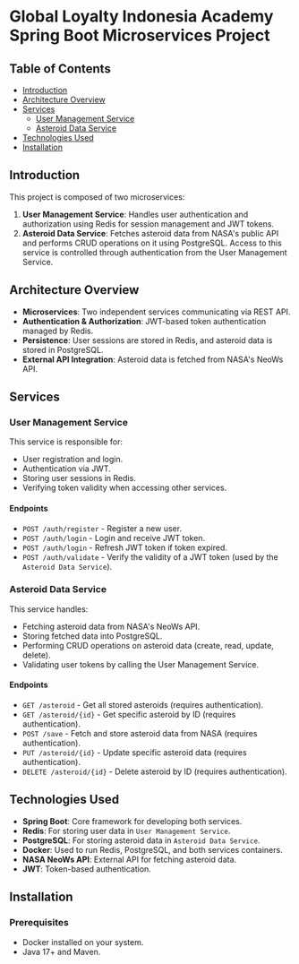 # Global Loyalty Indonesia Academy Spring Boot Microservices Project

## Table of Contents
- [Introduction](#introduction)
- [Architecture Overview](#architecture-overview)
- [Services](#services)
  - [User Management Service](#user-management-service)
  - [Asteroid Data Service](#asteroid-data-service)
- [Technologies Used](#technologies-used)
- [Installation](#installation)

## Introduction
This project is composed of two microservices:
1. **User Management Service**: Handles user authentication and authorization using Redis for session management and JWT tokens.
2. **Asteroid Data Service**: Fetches asteroid data from NASA's public API and performs CRUD operations on it using PostgreSQL. Access to this service is controlled through authentication from the User Management Service.

## Architecture Overview
- **Microservices**: Two independent services communicating via REST API.
- **Authentication & Authorization**: JWT-based token authentication managed by Redis.
- **Persistence**: User sessions are stored in Redis, and asteroid data is stored in PostgreSQL.
- **External API Integration**: Asteroid data is fetched from NASA's NeoWs API.

## Services

### User Management Service
This service is responsible for:
- User registration and login.
- Authentication via JWT.
- Storing user sessions in Redis.
- Verifying token validity when accessing other services.

#### Endpoints
- `POST /auth/register` - Register a new user.
- `POST /auth/login` - Login and receive JWT token.
- `POST /auth/login` - Refresh JWT token if token expired.
- `POST /auth/validate` - Verify the validity of a JWT token (used by the `Asteroid Data Service`).

### Asteroid Data Service
This service handles:
- Fetching asteroid data from NASA's NeoWs API.
- Storing fetched data into PostgreSQL.
- Performing CRUD operations on asteroid data (create, read, update, delete).
- Validating user tokens by calling the User Management Service.

#### Endpoints
- `GET /asteroid` - Get all stored asteroids (requires authentication).
- `GET /asteroid/{id}` - Get specific asteroid by ID (requires authentication).
- `POST /save` - Fetch and store asteroid data from NASA (requires authentication).
- `PUT /asteroid/{id}` - Update specific asteroid data (requires authentication).
- `DELETE /asteroid/{id}` - Delete asteroid by ID (requires authentication).

## Technologies Used
- **Spring Boot**: Core framework for developing both services.
- **Redis**: For storing user data in `User Management Service`.
- **PostgreSQL**: For storing asteroid data in `Asteroid Data Service`.
- **Docker**: Used to run Redis, PostgreSQL, and both services containers.
- **NASA NeoWs API**: External API for fetching asteroid data.
- **JWT**: Token-based authentication.

## Installation
### Prerequisites
- Docker installed on your system.
- Java 17+ and Maven.
